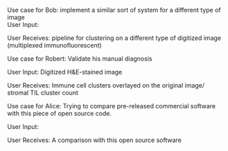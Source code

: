 Use case for Bob: implement a similar sort of system for a different type of image  
User Input:

User Receives: pipeline for clustering on a different type of digitized image (multiplexed immunofluorescent)


Use case for Robert: Validate his manual  diagnosis

User Input: Digitized H&E-stained image

User Receives: Immune cell clusters overlayed on the original image/ stromal TIL cluster count


Use case for Alice: Trying to compare pre-released commercial software with this piece of open source code.

User Input:

User Receives: A comparison with this open source software
